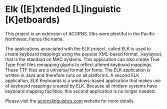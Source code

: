 # Elk ([E]xtended [L]inguistic [K]etboards)

This project is an extension of ACORNS. Elks were plentiful in the Pacific Northwest, hence the name.

The applications associated with the ELK project, called ELK is used to create keyboard mappings using the popular XML-based format, .keylayout, that is the standard on MAC systems. This application can also create True Type Font files remapping glyphs to reflect altered keyboard mappings. These TTF files are a universal format for fonts. The ELK application is written in Java and therefore runs on all platforms. A second ELK application, ELK Keyboards is a windows-based application that makes use of keyboard mappings created by ELK. Because all modern systems have keyboard mapping facilities, this second application is no longer needed.

Please visit the [acornslinguistics.com](https://acornslinguistics.com/) website for more details.
